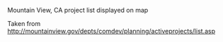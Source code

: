 Mountain View, CA project list displayed on map

Taken from http://mountainview.gov/depts/comdev/planning/activeprojects/list.asp
